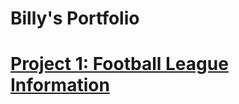 # Billy's Portfolio

# [Project 1: Football League Information](https://github.com/702BH/Football_Information/blob/master/football_league_info.md) 
